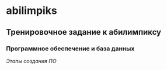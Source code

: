 # abilimpiks
## Тренировочное задание к абилимпиксу
### Программное обеспечение и база данных
*Этапы создания ПО*<br>
